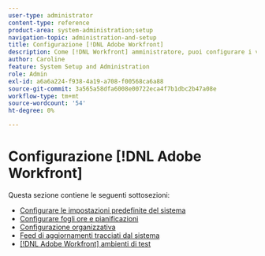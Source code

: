 ```yaml
---
user-type: administrator
content-type: reference
product-area: system-administration;setup
navigation-topic: administration-and-setup
title: Configurazione [!DNL Adobe Workfront]
description: Come [!DNL Workfront] amministratore, puoi configurare i valori predefiniti di sistema, i fogli presenze, le pianificazioni, il modo in cui gli utenti vengono organizzati nel sistema, gli aggiornamenti automatici del sistema e la [!DNL Workfront] verifica degli ambienti utilizzati.
author: Caroline
feature: System Setup and Administration
role: Admin
exl-id: a6a6a224-f938-4a19-a708-f00568ca6a88
source-git-commit: 3a565a58dfa6008e00722eca4f7b1dbc2b47a08e
workflow-type: tm+mt
source-wordcount: '54'
ht-degree: 0%

---
```


# Configurazione [!DNL Adobe Workfront]

Questa sezione contiene le seguenti sottosezioni:

* [Configurare le impostazioni predefinite del sistema](../../administration-and-setup/set-up-workfront/configure-system-defaults/configure-system-defaults.md)
* [Configurare fogli ore e pianificazioni](../../administration-and-setup/set-up-workfront/configure-timesheets-schedules/configure-timesheets-and-schedules.md)
* [Configurazione organizzativa](../../administration-and-setup/set-up-workfront/organizational-setup/organizational-setup.md)
* [Feed di aggiornamenti tracciati dal sistema](../../administration-and-setup/set-up-workfront/system-tracked-update-feeds/system-tracked-updates-feeds.md)
* [[!DNL Adobe Workfront] ambienti di test](../../administration-and-setup/set-up-workfront/workfront-testing-environments/wf-testing-environments.md)
